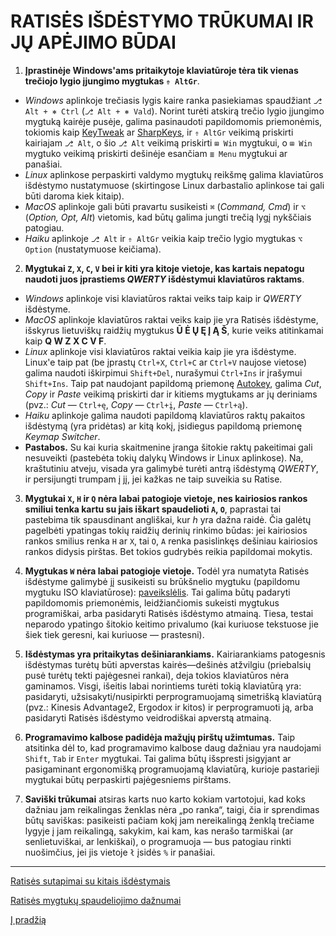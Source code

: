 
# RATISĖS IŠDĖSTYMO TRŪKUMAI IR JŲ APĖJIMO BŪDAI

1. __Įprastinėje Windows'ams pritaikytoje klaviatūroje tėra tik vienas trečiojo lygio įjungimo mygtukas ```⇮ AltGr```__.
 + _Windows_ aplinkoje trečiasis lygis kaire ranka pasiekiamas spaudžiant ```⎇ Alt + ⎈ Ctrl``` (```⎇ Alt + ⎈ Vald```). Norint turėti atskirą trečio lygio įjungimo mygtuką kairėje pusėje, galima pasinaudoti papildomomis priemonėmis, tokiomis kaip [KeyTweak](https://keytweak.en.softonic.com/download) ar [SharpKeys](https://github.com/randyrants/sharpkeys), ir ```⇮ AltGr``` veikimą priskirti kairiajam ```⎇ Alt```, o šio ```⎇ Alt``` veikimą priskirti ```⊞ Win``` mygtukui, o ```⊞ Win``` mygtuko veikimą priskirti dešinėje esančiam ```≣ Menu``` mygtukui ar panašiai.
 + _Linux_ aplinkose perpaskirti valdymo mygtukų reikšmę galima klaviatūros išdėstymo nustatymuose (skirtingose Linux darbastalio aplinkose tai gali būti daroma kiek kitaip).
 + _MacOS_ aplinkoje gali būti pravartu susikeisti ```⌘``` (_Command, Cmd_) ir ```⌥``` (_Option, Opt, Alt_) vietomis, kad būtų galima jungti trečią lygį nykščiais patogiau.
 + _Haiku_ aplinkoje ```⎇ Alt``` ir ```⇮ AltGr``` veikia kaip trečio lygio mygtukas ```⌥ Option``` (nustatymuose keičiama).

2. __Mygtukai ```Z```, ```X```, ```C```, ```V``` bei ir kiti yra kitoje vietoje, kas kartais nepatogu naudoti juos įprastiems _QWERTY_ išdėstymui klaviatūros raktams__.
 + _Windows_ aplinkoje visi klaviatūros raktai veiks taip kaip ir _QWERTY_ išdėstyme.
 + _MacOS_ aplinkoje klaviatūros raktai veiks kaip jie yra Ratisės išdėstyme, išskyrus lietuviškų raidžių mygtukus __Ū Ė Ų Ę Į Ą Š__, kurie veiks atitinkamai kaip __Q W Z X C V F__.
 + _Linux_ aplinkoje visi klaviatūros raktai veikia kaip jie yra išdėstyme. Linux'e taip pat (be įprastų ```Ctrl+X```, ```Ctrl+C``` ar ```Ctrl+V``` naujose vietose) galima naudoti iškirpimui ```Shift+Del```, nurašymui ```Ctrl+Ins``` ir įrašymui ```Shift+Ins```. Taip pat naudojant papildomą priemonę [Autokey](https://github.com/autokey/autokey/wiki/About), galima _Cut_, _Copy_ ir _Paste_ veikimą priskirti dar ir kitiems mygtukams ar jų deriniams (pvz.: _Cut_ — ```Ctrl+ę```, _Copy_ — ```Ctrl+į```, _Paste_ — ```Ctrl+ą```).
 + _Haiku_ aplinkoje galima naudoti papildomą klaviatūros raktų pakaitos išdėstymą (yra pridėtas) ar kitą kokį, įsidiegus papildomą priemonę _Keymap Switcher_.
 + __Pastabos.__ Su kai kuria skaitmenine įranga šitokie raktų pakeitimai gali nesuveikti (pastebėta tokių dalykų Windows ir Linux aplinkose). Na, kraštutiniu atveju, visada yra galimybė turėti antrą išdėstymą _QWERTY_, ir persijungti trumpam į jį, jei kažkas ne taip suveikia su Ratise.

3. __Mygtukai ```X```, ```H``` ir ```Q``` nėra labai patogioje vietoje, nes kairiosios rankos smiliui tenka kartu su jais iškart spaudelioti ```A```, ```O```__, paprastai tai pastebima tik spausdinant angliškai, kur _h_ yra dažna raidė. Čia galėtų pagelbėti ypatingas tokių raidžių derinių rinkimo būdas: jei kairiosios rankos smilius renka ```H``` ar ```X```, tai ```O```, ```A``` renka pasislinkęs dešiniau kairiosios rankos didysis pirštas. Bet tokios gudrybės reikia papildomai mokytis.

4. __Mygtukas ```W``` nėra labai patogioje vietoje.__ Todėl yra numatyta Ratisės išdėstyme galimybė jį susikeisti su brūkšnelio mygtuku (papildomu mygtuku ISO klaviatūrose): [paveikslėlis](images/lt-ratise-w.svg). Tai galima būtų padaryti papildomomis priemonėmis, leidžiančiomis sukeisti mygtukus programiškai, arba pasidaryti Ratisės išdėstymo atmainą. Tiesa, testai neparodo ypatingo šitokio keitimo privalumo (kai kuriuose tekstuose jie šiek tiek geresni, kai kuriuose — prastesni).

5. __Išdėstymas yra pritaikytas dešiniarankiams.__ Kairiarankiams patogesnis išdėstymas turėtų būti apverstas kairės—dešinės atžvilgiu (priebalsių pusė turėtų tekti pajėgesnei rankai), deja tokios klaviatūros nėra gaminamos. Visgi, išeitis labai norintiems turėti tokią klaviatūrą yra: pasidaryti, užsisakyti/nusipirkti perprogramuojamą simetrišką klaviatūrą (pvz.: Kinesis Advantage2, Ergodox ir kitos) ir perprogramuoti ją, arba pasidaryti Ratisės išdėstymo veidrodiškai apverstą atmainą.

6. __Programavimo kalbose padidėja mažųjų pirštų užimtumas.__ Taip atsitinka dėl to, kad programavimo kalbose daug dažniau yra naudojami ```Shift```, ```Tab``` ir ```Enter``` mygtukai. Tai galima būtų išspresti įsigyjant ar pasigaminant ergonomišką programuojamą klaviatūrą, kurioje pastarieji mygtukai būtų perpaskirti pajėgesniems pirštams.

7. __Saviški trūkumai__ atsiras karts nuo karto kokiam vartotojui, kad koks dažniau jam reikalingas ženklas nėra „po ranka“, taigi, čia ir sprendimas būtų saviškas: pasikeisti pačiam kokį jam nereikalingą ženklą trečiame lygyje į jam reikalingą, sakykim, kai kam, kas nerašo tarmiškai (ar senlietuviškai, ar lenkiškai), o programuoja — bus patogiau rinkti nuošimčius, jei jis vietoje ```ł``` įsidės ```%``` ir panašiai.


----------------------------------------------

[Ratisės sutapimai su kitais išdėstymais](sutapimai.md)

[Ratisės mygtukų spaudeliojimo dažnumai](mygtuku-spaudeliojimo-daznumai.md)


[Į pradžią](../README.md)
